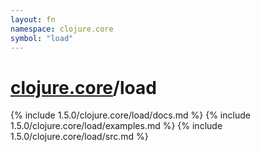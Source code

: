 ```yaml
---
layout: fn
namespace: clojure.core
symbol: "load"
---
```


# [clojure.core](../)/load

{% include 1.5.0/clojure.core/load/docs.md %}
{% include 1.5.0/clojure.core/load/examples.md %}
{% include 1.5.0/clojure.core/load/src.md %}

